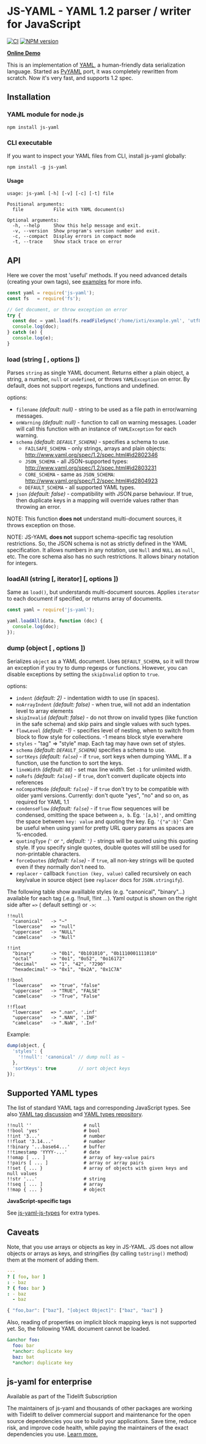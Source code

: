 JS-YAML - YAML 1.2 parser / writer for JavaScript
=================================================

[![CI](https://github.com/nodeca/js-yaml/workflows/CI/badge.svg?branch=master)](https://github.com/nodeca/js-yaml/actions)
[![NPM version](https://img.shields.io/npm/v/js-yaml.svg)](https://www.npmjs.org/package/js-yaml)

__[Online Demo](http://nodeca.github.com/js-yaml/)__

This is an implementation of [YAML](http://yaml.org/), a human-friendly data serialization language. Started
as [PyYAML](http://pyyaml.org/) port, it was completely rewritten from scratch. Now it's very fast, and supports 1.2
spec.


Installation
------------

### YAML module for node.js

```
npm install js-yaml
```

### CLI executable

If you want to inspect your YAML files from CLI, install js-yaml globally:

```
npm install -g js-yaml
```

#### Usage

```
usage: js-yaml [-h] [-v] [-c] [-t] file

Positional arguments:
  file           File with YAML document(s)

Optional arguments:
  -h, --help     Show this help message and exit.
  -v, --version  Show program's version number and exit.
  -c, --compact  Display errors in compact mode
  -t, --trace    Show stack trace on error
```

API
---

Here we cover the most 'useful' methods. If you need advanced details (creating your own tags),
see [examples](https://github.com/nodeca/js-yaml/tree/master/examples)
for more info.

``` javascript
const yaml = require('js-yaml');
const fs   = require('fs');

// Get document, or throw exception on error
try {
  const doc = yaml.load(fs.readFileSync('/home/ixti/example.yml', 'utf8'));
  console.log(doc);
} catch (e) {
  console.log(e);
}
```

### load (string [ , options ])

Parses `string` as single YAML document. Returns either a plain object, a string, a number, `null` or `undefined`, or
throws `YAMLException` on error. By default, does not support regexps, functions and undefined.

options:

- `filename` _(default: null)_ - string to be used as a file path in error/warning messages.
- `onWarning` _(default: null)_ - function to call on warning messages. Loader will call this function with an instance
  of `YAMLException` for each warning.
- `schema` _(default: `DEFAULT_SCHEMA`)_ - specifies a schema to use.
    - `FAILSAFE_SCHEMA` - only strings, arrays and plain objects:
      http://www.yaml.org/spec/1.2/spec.html#id2802346
    - `JSON_SCHEMA` - all JSON-supported types:
      http://www.yaml.org/spec/1.2/spec.html#id2803231
    - `CORE_SCHEMA` - same as `JSON_SCHEMA`:
      http://www.yaml.org/spec/1.2/spec.html#id2804923
    - `DEFAULT_SCHEMA` - all supported YAML types.
- `json` _(default: false)_ - compatibility with JSON.parse behaviour. If true, then duplicate keys in a mapping will
  override values rather than throwing an error.

NOTE: This function **does not** understand multi-document sources, it throws exception on those.

NOTE: JS-YAML **does not** support schema-specific tag resolution restrictions. So, the JSON schema is not as strictly
defined in the YAML specification. It allows numbers in any notation, use `Null` and `NULL` as `null`, etc. The core
schema also has no such restrictions. It allows binary notation for integers.

### loadAll (string [, iterator] [, options ])

Same as `load()`, but understands multi-document sources. Applies
`iterator` to each document if specified, or returns array of documents.

``` javascript
const yaml = require('js-yaml');

yaml.loadAll(data, function (doc) {
  console.log(doc);
});
```

### dump (object [ , options ])

Serializes `object` as a YAML document. Uses `DEFAULT_SCHEMA`, so it will throw an exception if you try to dump regexps
or functions. However, you can disable exceptions by setting the `skipInvalid` option to `true`.

options:

- `indent` _(default: 2)_ - indentation width to use (in spaces).
- `noArrayIndent` _(default: false)_ - when true, will not add an indentation level to array elements
- `skipInvalid` _(default: false)_ - do not throw on invalid types (like function in the safe schema) and skip pairs and
  single values with such types.
- `flowLevel` _(default: -1)_ - specifies level of nesting, when to switch from block to flow style for collections. -1
  means block style everwhere
- `styles` - "tag" => "style" map. Each tag may have own set of styles.
- `schema` _(default: `DEFAULT_SCHEMA`)_ specifies a schema to use.
- `sortKeys` _(default: `false`)_ - if `true`, sort keys when dumping YAML. If a function, use the function to sort the
  keys.
- `lineWidth` _(default: `80`)_ - set max line width. Set `-1` for unlimited width.
- `noRefs` _(default: `false`)_ - if `true`, don't convert duplicate objects into references
- `noCompatMode` _(default: `false`)_ - if `true` don't try to be compatible with older yaml versions. Currently: don't
  quote "yes", "no" and so on, as required for YAML 1.1
- `condenseFlow` _(default: `false`)_ - if `true` flow sequences will be condensed, omitting the space between `a, b`.
  Eg. `'[a,b]'`, and omitting the space between `key: value` and quoting the key. Eg. `'{"a":b}'` Can be useful when
  using yaml for pretty URL query params as spaces are %-encoded.
- `quotingType` _(`'` or `"`, default: `'`)_ - strings will be quoted using this quoting style. If you specify single
  quotes, double quotes will still be used for non-printable characters.
- `forceQuotes` _(default: `false`)_ - if `true`, all non-key strings will be quoted even if they normally don't need
  to.
- `replacer` - callback `function (key, value)` called recursively on each key/value in source object (see `replacer`
  docs for `JSON.stringify`).

The following table show availlable styles (e.g. "canonical",
"binary"...) available for each tag (.e.g. !!null, !!int ...). Yaml output is shown on the right side after `=>` (
default setting) or `->`:

``` none
!!null
  "canonical"   -> "~"
  "lowercase"   => "null"
  "uppercase"   -> "NULL"
  "camelcase"   -> "Null"

!!int
  "binary"      -> "0b1", "0b101010", "0b1110001111010"
  "octal"       -> "0o1", "0o52", "0o16172"
  "decimal"     => "1", "42", "7290"
  "hexadecimal" -> "0x1", "0x2A", "0x1C7A"

!!bool
  "lowercase"   => "true", "false"
  "uppercase"   -> "TRUE", "FALSE"
  "camelcase"   -> "True", "False"

!!float
  "lowercase"   => ".nan", '.inf'
  "uppercase"   -> ".NAN", '.INF'
  "camelcase"   -> ".NaN", '.Inf'
```

Example:

``` javascript
dump(object, {
  'styles': {
    '!!null': 'canonical' // dump null as ~
  },
  'sortKeys': true        // sort object keys
});
```

Supported YAML types
--------------------

The list of standard YAML tags and corresponding JavaScript types. See also
[YAML tag discussion](http://pyyaml.org/wiki/YAMLTagDiscussion) and
[YAML types repository](http://yaml.org/type/).

```
!!null ''                   # null
!!bool 'yes'                # bool
!!int '3...'                # number
!!float '3.14...'           # number
!!binary '...base64...'     # buffer
!!timestamp 'YYYY-...'      # date
!!omap [ ... ]              # array of key-value pairs
!!pairs [ ... ]             # array or array pairs
!!set { ... }               # array of objects with given keys and null values
!!str '...'                 # string
!!seq [ ... ]               # array
!!map { ... }               # object
```

**JavaScript-specific tags**

See [js-yaml-js-types](https://github.com/nodeca/js-yaml-js-types) for extra types.


Caveats
-------

Note, that you use arrays or objects as key in JS-YAML. JS does not allow objects or arrays as keys, and stringifies (by
calling `toString()` method) them at the moment of adding them.

``` yaml
---
? [ foo, bar ]
: - baz
? { foo: bar }
: - baz
  - baz
```

``` javascript
{ "foo,bar": ["baz"], "[object Object]": ["baz", "baz"] }
```

Also, reading of properties on implicit block mapping keys is not supported yet. So, the following YAML document cannot
be loaded.

``` yaml
&anchor foo:
  foo: bar
  *anchor: duplicate key
  baz: bat
  *anchor: duplicate key
```

js-yaml for enterprise
----------------------

Available as part of the Tidelift Subscription

The maintainers of js-yaml and thousands of other packages are working with Tidelift to deliver commercial support and
maintenance for the open source dependencies you use to build your applications. Save time, reduce risk, and improve
code health, while paying the maintainers of the exact dependencies you
use. [Learn more.](https://tidelift.com/subscription/pkg/npm-js-yaml?utm_source=npm-js-yaml&utm_medium=referral&utm_campaign=enterprise&utm_term=repo)
